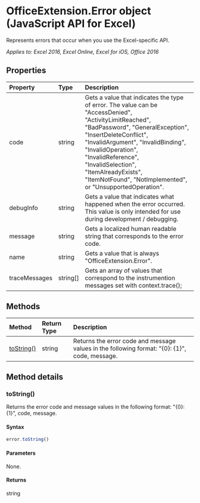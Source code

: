 # OfficeExtension.Error object (JavaScript API for Excel)

Represents errors that occur when you use the Excel-specific API.

_Applies to: Excel 2016, Excel Online, Excel for iOS, Office 2016_

## Properties
| Property	   | Type	|Description
|:---------------|:--------|:----------|
|code|string|Gets a value that indicates the type of error. The value can be "AccessDenied", "ActivityLimitReached", "BadPassword", "GeneralException", "InsertDeleteConflict", "InvalidArgument", "InvalidBinding", "InvalidOperation", "InvalidReference", "InvalidSelection", "ItemAlreadyExists", "ItemNotFound", "NotImplemented", or "UnsupportedOperation". |
|debugInfo|string|Gets a value that indicates what happened when the error occurred. This value is only intended for use during development / debugging.  |
|message |string| Gets a localized human readable string that corresponds to the error code.|
|name |string| Gets a value that is always "OfficeExtension.Error". |
|traceMessages |string[]| Gets an array of values that correspond to the instrumention messages set with context.trace(); |

## Methods

| Method		   | Return Type	|Description|
|:---------------|:--------|:----------|
|[toString()](#toString)|string|Returns the error code and message values in the following format: "{0}: {1}", code, message.|

## Method details

### toString()
Returns the error code and message values in the following format: "{0}: {1}", code, message.

#### Syntax
```js
error.toString()
```

#### Parameters
None.

#### Returns
string
